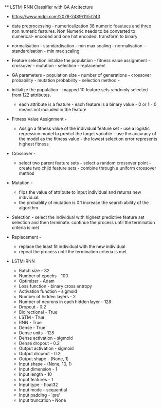 ** LSTM-RNN Classifier with GA Arcitecture 
* https://www.mdpi.com/2078-2489/11/5/243

- data preprocessing - numericalization 38 numeric feautues and three non numeric features. Non Numeric needs to be converted to numerical- encoded and one hot encoded. transform to binary

- normalisation - standardisation - min max scaling - normalisation - standardisation - min max scaling

- Feature selection 
initalize the population - fitness value assignment - crossover - mutation - selection - replacement

- GA parameters - population size - number of generations - crossover probability - mutation probability - selection method -

- initialize the population - mapped 10 feature sets randomly selected from 122 attributes. 
    - each attribute is a feature - each feature is a binary value - 0 or 1 - 0 means not included in the feature
- Fitness Value Assignment -
    - Assign a fitness value of the individual feature set - use a logistic regression model to predict the target variable - use the accuracy of the model as the fitness value - the lowest selection error represents highest fitness

- Crossover -
    - select two parent feature sets - select a random crossover point - create two child feature sets - combine through a uniform crossover method

- Mutation -
    - flips the value of attribute to input individual and returns new individual. 
    - the probablity of mutation is 0.1 increase the search ability of the algorithm

- Selection -
    select the individual with highest predictive feature set selection and then terminate. 
    continue the process until the termination criteria is met

- Replacement -
    - replace the least fit individual with the new individual
    - repeat the process until the termination criteria is met

- LSTM-RNN
    - Batch size - 32
    - Number of epochs - 100
    - Optimizer - Adam
    - Loss function - binary cross entropy
    - Activation function - sigmoid
    - Number of hidden layers - 2
    - Number of neurons in each hidden layer - 128
    - Dropout - 0.2
    - Bidirectional - True
    - LSTM - True
    - RNN - True
    - Dense - True
    - Dense units - 128
    - Dense activation - sigmoid
    - Dense dropout - 0.2
    - Output activation - sigmoid
    - Output dropout - 0.2
    - Output shape - (None, 1)
    - Input shape - (None, 10, 1)
    - Input dimension - 1
    - Input length - 10
    - Input features - 1
    - Input type - float32
    - Input mode - sequential
    - Input padding - 'pre'
    - Input truncation - None

